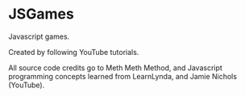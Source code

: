 # JSGames
Javascript games. 

Created by following YouTube tutorials. 

All source code credits go to Meth Meth Method, and Javascript programming concepts learned from LearnLynda, and Jamie Nichols (YouTube).
